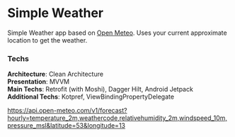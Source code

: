 # Simple Weather
Simple Weather app based on [Open Meteo](https://open-meteo.com/). 
Uses your current approximate location to get the weather.

### Techs
**Architecture**: Clean Architecture  
**Presentation**: MVVM  
**Main Techs**: Retrofit (with Moshi), Dagger Hilt, Android Jetpack  
**Additional Techs**: Kotpref, ViewBindingPropertyDelegate

https://api.open-meteo.com/v1/forecast?hourly=temperature_2m,weathercode,relativehumidity_2m,windspeed_10m,pressure_msl&latitude=53&longitude=13